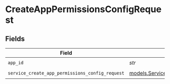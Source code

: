 # CreateAppPermissionsConfigRequest


## Fields

| Field                                                                                                    | Type                                                                                                     | Required                                                                                                 | Description                                                                                              |
| -------------------------------------------------------------------------------------------------------- | -------------------------------------------------------------------------------------------------------- | -------------------------------------------------------------------------------------------------------- | -------------------------------------------------------------------------------------------------------- |
| `app_id`                                                                                                 | *str*                                                                                                    | :heavy_check_mark:                                                                                       | app ID                                                                                                   |
| `service_create_app_permissions_config_request`                                                          | [models.ServiceCreateAppPermissionsConfigRequest](../models/servicecreateapppermissionsconfigrequest.md) | :heavy_check_mark:                                                                                       | Input                                                                                                    |